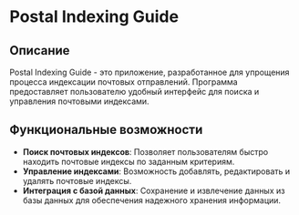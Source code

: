 # Postal Indexing Guide

## Описание
Postal Indexing Guide - это приложение, разработанное для упрощения процесса индексации почтовых отправлений. Программа предоставляет пользователю удобный интерфейс для поиска и управления почтовыми индексами.

## Функциональные возможности
- **Поиск почтовых индексов**: Позволяет пользователям быстро находить почтовые индексы по заданным критериям.
- **Управление индексами**: Возможность добавлять, редактировать и удалять почтовые индексы.
- **Интеграция с базой данных**: Сохранение и извлечение данных из базы данных для обеспечения надежного хранения информации.
